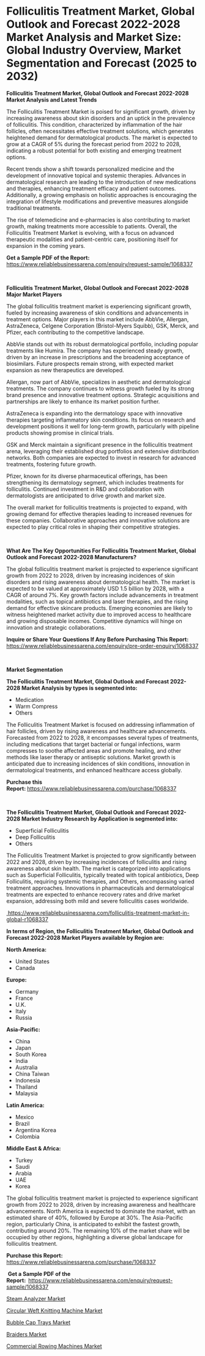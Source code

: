 <p><h1>Folliculitis Treatment Market, Global Outlook and Forecast 2022-2028 Market Analysis and Market Size: Global Industry Overview, Market Segmentation and Forecast (2025 to 2032)</h1></p><p><strong>Folliculitis Treatment Market, Global Outlook and Forecast 2022-2028 Market Analysis and Latest Trends</strong></p>
<p><p>The Folliculitis Treatment Market is poised for significant growth, driven by increasing awareness about skin disorders and an uptick in the prevalence of folliculitis. This condition, characterized by inflammation of the hair follicles, often necessitates effective treatment solutions, which generates heightened demand for dermatological products. The market is expected to grow at a CAGR of 5% during the forecast period from 2022 to 2028, indicating a robust potential for both existing and emerging treatment options.</p><p>Recent trends show a shift towards personalized medicine and the development of innovative topical and systemic therapies. Advances in dermatological research are leading to the introduction of new medications and therapies, enhancing treatment efficacy and patient outcomes. Additionally, a growing emphasis on holistic approaches is encouraging the integration of lifestyle modifications and preventive measures alongside traditional treatments. </p><p>The rise of telemedicine and e-pharmacies is also contributing to market growth, making treatments more accessible to patients. Overall, the Folliculitis Treatment Market is evolving, with a focus on advanced therapeutic modalities and patient-centric care, positioning itself for expansion in the coming years.</p></p>
<p><strong>Get a Sample PDF of the Report:&nbsp;</strong> <a href="https://www.reliablebusinessarena.com/enquiry/request-sample/1068337?utm_campaign=3254&utm_medium=2&utm_source=Github&utm_content=ia&utm_term=21032025&utm_id=folliculitis-treatment-market-global-outlook-and-forecast-2022-2028">https://www.reliablebusinessarena.com/enquiry/request-sample/1068337</a></p>
<p>&nbsp;</p>
<p><strong>Folliculitis Treatment Market, Global Outlook and Forecast 2022-2028 Major Market Players</strong></p>
<p><p>The global folliculitis treatment market is experiencing significant growth, fueled by increasing awareness of skin conditions and advancements in treatment options. Major players in this market include AbbVie, Allergan, AstraZeneca, Celgene Corporation (Bristol-Myers Squibb), GSK, Merck, and Pfizer, each contributing to the competitive landscape.</p><p>AbbVie stands out with its robust dermatological portfolio, including popular treatments like Humira. The company has experienced steady growth, driven by an increase in prescriptions and the broadening acceptance of biosimilars. Future prospects remain strong, with expected market expansion as new therapeutics are developed.</p><p>Allergan, now part of AbbVie, specializes in aesthetic and dermatological treatments. The company continues to witness growth fueled by its strong brand presence and innovative treatment options. Strategic acquisitions and partnerships are likely to enhance its market position further.</p><p>AstraZeneca is expanding into the dermatology space with innovative therapies targeting inflammatory skin conditions. Its focus on research and development positions it well for long-term growth, particularly with pipeline products showing promise in clinical trials.</p><p>GSK and Merck maintain a significant presence in the folliculitis treatment arena, leveraging their established drug portfolios and extensive distribution networks. Both companies are expected to invest in research for advanced treatments, fostering future growth.</p><p>Pfizer, known for its diverse pharmaceutical offerings, has been strengthening its dermatology segment, which includes treatments for folliculitis. Continued investment in R&D and collaboration with dermatologists are anticipated to drive growth and market size.</p><p>The overall market for folliculitis treatments is projected to expand, with growing demand for effective therapies leading to increased revenues for these companies. Collaborative approaches and innovative solutions are expected to play critical roles in shaping their competitive strategies.</p></p>
<p>&nbsp;</p>
<p><strong>What Are The Key Opportunities For Folliculitis Treatment Market, Global Outlook and Forecast 2022-2028 Manufacturers?</strong></p>
<p><p>The global folliculitis treatment market is projected to experience significant growth from 2022 to 2028, driven by increasing incidences of skin disorders and rising awareness about dermatological health. The market is expected to be valued at approximately USD 1.5 billion by 2028, with a CAGR of around 7%. Key growth factors include advancements in treatment modalities, such as topical antibiotics and laser therapies, and the rising demand for effective skincare products. Emerging economies are likely to witness heightened market activity due to improved access to healthcare and growing disposable incomes. Competitive dynamics will hinge on innovation and strategic collaborations.</p></p>
<p><strong>Inquire or Share Your Questions If Any Before Purchasing This Report:</strong> <a href="https://www.reliablebusinessarena.com/enquiry/pre-order-enquiry/1068337?utm_campaign=3254&utm_medium=2&utm_source=Github&utm_content=ia&utm_term=21032025&utm_id=folliculitis-treatment-market-global-outlook-and-forecast-2022-2028">https://www.reliablebusinessarena.com/enquiry/pre-order-enquiry/1068337</a></p>
<p>&nbsp;</p>
<p><strong>Market Segmentation</strong></p>
<p><strong>The Folliculitis Treatment Market, Global Outlook and Forecast 2022-2028 Market Analysis by types is segmented into:</strong></p>
<p><ul><li>Medication</li><li>Warm Compress</li><li>Others</li></ul></p>
<p><p>The Folliculitis Treatment Market is focused on addressing inflammation of hair follicles, driven by rising awareness and healthcare advancements. Forecasted from 2022 to 2028, it encompasses several types of treatments, including medications that target bacterial or fungal infections, warm compresses to soothe affected areas and promote healing, and other methods like laser therapy or antiseptic solutions. Market growth is anticipated due to increasing incidences of skin conditions, innovation in dermatological treatments, and enhanced healthcare access globally.</p></p>
<p><strong>Purchase this Report:&nbsp;</strong><a href="https://www.reliablebusinessarena.com/purchase/1068337?utm_campaign=3254&utm_medium=2&utm_source=Github&utm_content=ia&utm_term=21032025&utm_id=folliculitis-treatment-market-global-outlook-and-forecast-2022-2028">https://www.reliablebusinessarena.com/purchase/1068337</a></p>
<p>&nbsp;</p>
<p><strong>The Folliculitis Treatment Market, Global Outlook and Forecast 2022-2028 Market Industry Research by Application is segmented into:</strong></p>
<p><ul><li>Superficial Folliculitis</li><li>Deep Folliculitis</li><li>Others</li></ul></p>
<p><p>The Folliculitis Treatment Market is projected to grow significantly between 2022 and 2028, driven by increasing incidences of folliculitis and rising awareness about skin health. The market is categorized into applications such as Superficial Folliculitis, typically treated with topical antibiotics, Deep Folliculitis, requiring systemic therapies, and Others, encompassing varied treatment approaches. Innovations in pharmaceuticals and dermatological treatments are expected to enhance recovery rates and drive market expansion, addressing both mild and severe folliculitis cases worldwide.</p></p>
<p><a href="https://www.reliablebusinessarena.com/folliculitis-treatment-market-in-global-r1068337?utm_campaign=3254&utm_medium=2&utm_source=Github&utm_content=ia&utm_term=21032025&utm_id=folliculitis-treatment-market-global-outlook-and-forecast-2022-2028">&nbsp;https://www.reliablebusinessarena.com/folliculitis-treatment-market-in-global-r1068337</a></p>
<p><strong>In terms of Region, the Folliculitis Treatment Market, Global Outlook and Forecast 2022-2028 Market Players available by Region are:</strong></p>
<p>
    <p> <strong> North America: </strong>
        <ul>
            <li>United States</li>
            <li>Canada</li>
        </ul>
        </p> 
    <p> <strong> Europe: </strong>
        <ul>
            <li>Germany</li>
            <li>France</li>
            <li>U.K.</li>
            <li>Italy</li>
            <li>Russia</li>
        </ul>
        </p> 
    <p> <strong> Asia-Pacific: </strong>
        <ul>
            <li>China</li>
            <li>Japan</li>
            <li>South Korea</li>
            <li>India</li>
            <li>Australia</li>
            <li>China Taiwan</li>
            <li>Indonesia</li>
            <li>Thailand</li>
            <li>Malaysia</li>
        </ul>
        </p> 
    <p> <strong> Latin America: </strong>
        <ul>
            <li>Mexico</li>
            <li>Brazil</li>
            <li>Argentina Korea</li>
            <li>Colombia</li>
        </ul>
        </p> 
    <p> <strong> Middle East & Africa: </strong>
        <ul>
            <li>Turkey</li>
            <li>Saudi</li>
            <li>Arabia</li>
            <li>UAE</li>
            <li>Korea</li>
        </ul>
    </p>
    </p>
<p><p>The global folliculitis treatment market is projected to experience significant growth from 2022 to 2028, driven by increasing awareness and healthcare advancements. North America is expected to dominate the market, with an estimated share of 40%, followed by Europe at 30%. The Asia-Pacific region, particularly China, is anticipated to exhibit the fastest growth, contributing around 20%. The remaining 10% of the market share will be occupied by other regions, highlighting a diverse global landscape for folliculitis treatment.</p></p>
<p><strong>Purchase this Report: </strong><a href="https://www.reliablebusinessarena.com/purchase/1068337?utm_campaign=3254&utm_medium=2&utm_source=Github&utm_content=ia&utm_term=21032025&utm_id=folliculitis-treatment-market-global-outlook-and-forecast-2022-2028">https://www.reliablebusinessarena.com/purchase/1068337</a></p>
<p>&nbsp;<strong>Get a Sample PDF of the Report:&nbsp;&nbsp;</strong><a href="https://www.reliablebusinessarena.com/enquiry/request-sample/1068337?utm_campaign=3254&utm_medium=2&utm_source=Github&utm_content=ia&utm_term=21032025&utm_id=folliculitis-treatment-market-global-outlook-and-forecast-2022-2028">https://www.reliablebusinessarena.com/enquiry/request-sample/1068337</a></p>
<p><strong></strong></p>
<p><p><a href="https://www.linkedin.com/pulse/key-driving-factors-steam-analyzer-industry-striking-cagr-48-osodf?utm_campaign=3254&utm_medium=2&utm_source=Github&utm_content=ia&utm_term=21032025&utm_id=folliculitis-treatment-market-global-outlook-and-forecast-2022-2028">Steam Analyzer Market</a></p><p><a href="https://www.linkedin.com/pulse/exploring-circular-weft-knitting-machine-market-industry-revenue-l3wff?utm_campaign=3254&utm_medium=2&utm_source=Github&utm_content=ia&utm_term=21032025&utm_id=folliculitis-treatment-market-global-outlook-and-forecast-2022-2028">Circular Weft Knitting Machine Market</a></p><p><a href="https://www.linkedin.com/pulse/key-trends-opportunities-bubble-cap-trays-market-from-2025-2032-tcmcf?utm_campaign=3254&utm_medium=2&utm_source=Github&utm_content=ia&utm_term=21032025&utm_id=folliculitis-treatment-market-global-outlook-and-forecast-2022-2028">Bubble Cap Trays Market</a></p><p><a href="https://www.linkedin.com/pulse/braiders-market-industry-trends-forecast-period-from-jgkuf?utm_campaign=3254&utm_medium=2&utm_source=Github&utm_content=ia&utm_term=21032025&utm_id=folliculitis-treatment-market-global-outlook-and-forecast-2022-2028">Braiders Market</a></p><p><a href="https://www.linkedin.com/pulse/assessment-commercial-rowing-machines-market-scope-markets-sxumf?utm_campaign=3254&utm_medium=2&utm_source=Github&utm_content=ia&utm_term=21032025&utm_id=folliculitis-treatment-market-global-outlook-and-forecast-2022-2028">Commercial Rowing Machines Market</a></p></p>